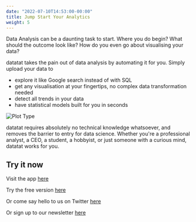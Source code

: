 ```yaml
---
date: "2022-07-10T14:53:00-00:00"
title: Jump Start Your Analytics
weight: 5
---
```


Data Analysis can be a daunting task to start. Where you do begin? What should the outcome look like? How do you even go about visualising your data?

datatat takes the pain out of data analysis by automating it for you. Simply upload your data to
- explore it like Google search instead of with SQL
- get any visualisation at your fingertips, no complex data transformation needed
- detect all trends in your data
- have statistical models built for you in seconds

![Plot Type](plottype.png)

datatat requires absolutely no technical knowledge whatsoever, and removes the barrier to entry for data science. Whether you're a professional analyst, a CEO, a student, a hobbyist, or just someone with a curious mind, datatat works for you.

## Try it now

Visit the app [here](https://datatat.shinyapps.io/datatat/)

Try the free version [here](https://datatat.shinyapps.io/datatat_free/)

Or come say hello to us on Twitter [here](https://twitter.com/datatat_xyz)

Or sign up to our newsletter [here](https://datatat.xyz/docs/newsletter/)